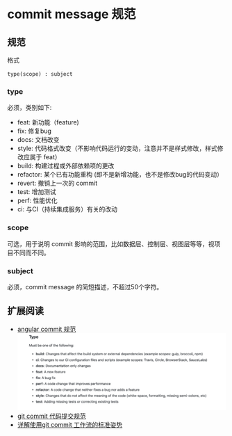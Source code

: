 # commit message 规范

## 规范
格式
```
type(scope) : subject
```
### type
必须，类别如下:
  - feat: 新功能（feature)
  - fix: 修复bug
  - docs: 文档改变
  - style: 代码格式改变（不影响代码运行的变动，注意并不是样式修改，样式修改应属于 feat）
  - build: 构建过程或外部依赖项的更改
  - refactor: 某个已有功能重构 (即不是新增功能，也不是修改bug的代码变动）
  - revert: 撤销上一次的 commit
  - test: 增加测试
  - perf: 性能优化
  - ci: 与CI（持续集成服务）有关的改动

### scope
可选，用于说明 commit 影响的范围，比如数据层、控制层、视图层等等，视项目不同而不同。

### subject
必须，commit message 的简短描述，不超过50个字符。

## 扩展阅读
  - [angular commit 规范](https://github.com/angular/angular/blob/22b96b9/CONTRIBUTING.md#-commit-message-guidelines)
  ![commit-standard](../static/img/commit-standard.png)
  - [git commit 代码提交规范](https://segmentfault.com/a/1190000017205604?utm_source=tag-newest)
  - [详解使用git commit 工作流的标准姿势](http://www.imooc.com/article/43615)